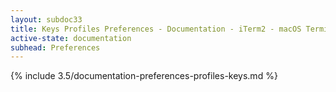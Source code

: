 ```yaml
---
layout: subdoc33
title: Keys Profiles Preferences - Documentation - iTerm2 - macOS Terminal Replacement
active-state: documentation
subhead: Preferences
---
```

{% include 3.5/documentation-preferences-profiles-keys.md %}
